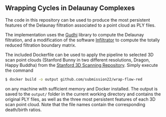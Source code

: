 ## Wrapping Cycles in Delaunay Complexes

The code in this repository can be used to produce the most persistent features of the Delaunay filtration associated to a point cloud as PLY files.

The implementation uses the [Gudhi](https://gudhi.inria.fr) library to compute the Delaunay filtration, and a modification of the software [Infiltrator](https://github.com/Ripser/ripser/tree/filtration) to compute the  totally reduced filtration boundary matrix.


The included Dockerfile can be used to apply the pipeline to selected 3D scan point clouds (Stanford Bunny in two different resolutions, Dragon, Happy Buddha) from the [Stanford 3D Scanning Repository](http://graphics.stanford.edu/data/3Dscanrep/).
Simply execute the command 

```sh
$ docker build -o output github.com/submission22/wrap-flow-red
```

on any machine with sufficient memory and Docker installed. The output is saved to the `output/` folder in the current working directory and contains the original PLY files, as well as the three most persistent features of each 3D scan point cloud. Note that the file names contain the corresponding death/birth ratios.
